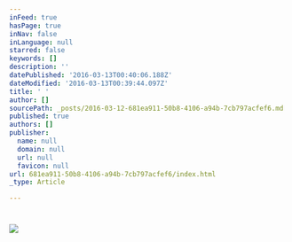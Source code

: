 ```yaml
---
inFeed: true
hasPage: true
inNav: false
inLanguage: null
starred: false
keywords: []
description: ''
datePublished: '2016-03-13T00:40:06.188Z'
dateModified: '2016-03-13T00:39:44.097Z'
title: ' '
author: []
sourcePath: _posts/2016-03-12-681ea911-50b8-4106-a94b-7cb797acfef6.md
published: true
authors: []
publisher:
  name: null
  domain: null
  url: null
  favicon: null
url: 681ea911-50b8-4106-a94b-7cb797acfef6/index.html
_type: Article

---
```

# ![](https://the-grid-user-content.s3-us-west-2.amazonaws.com/f1e4a278-4a37-4c08-bfab-044aef02aa9f.jpg)